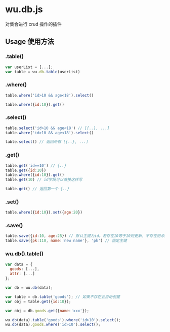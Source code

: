 # wu.db.js
对集合进行 crud 操作的插件
## Usage 使用方法

### .table()
```javascript
var userList = [...];
var table = wu.db.table(userList)
```

### .where()
```javascript
table.where('id>10 && age<18').select()
```
```javascript
table.where({id:10}).get()
```

### .select()
```javascript
table.select('id>10 && age<18') // [{..}, ...]
table.where('id>10 && age<18').select()
```
```javascript
table.select() // 返回所有 [{..}, ...]
```

### .get()
```javascript
table.get('id==10') // {..}
table.get({id:10})
table.where({id:10}).get()
table.get(10) // id字段可以直接这样写
```
```javascript
table.get() // 返回第一个 {..}
```

### .set()
```javascript
table.where({id:10}).set({age:20})
```

### .save()
```javascript
table.save({id:10, age:25}) // 默认主键为id。若存在10等于10则更新，不存在则添加
table.save({pk:110, name:'new name'}, 'pk') // 指定主键
```

### wu.db().table()
```javascript
var data = {
  goods: [...],
  attr: [...]
};
```
```javascript
var db = wu.db(data);
```
```javascript
var table = db.table('goods'); // 如果不存在会自动创建
var obj = table.get({id:10});
```
```javascript
var obj = db.goods.get({name:'xxx'});
```
```javascript
wu.db(data).table('goods').where('id>10').select();
wu.db(data).goods.where('id>10').select();
```
